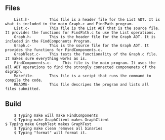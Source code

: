 ## Files
        List.h-         This file is a header file for the List ADT. It is what is included in the main Graph.c and FindPath program.
        List.c-         This file is the List ADT that is the source file. It provides the functions for FindPath.c to use the List operations.
        Graph.h-        This is the header file for the Graph ADT. It is included in the FindComponents Program.
        Graph.c-        This is the source file for the Graph ADT. It provides the functions for FindComponents.c.
        GraphTest.c-    This tests the functionality of the Graph.c file. It makes sure everything works as is.
        FindComponents.c-     This file is the main program. It uses the all ADT operations to find the strongly connected componenets of the digraph.
        Makefile-       This file is a script that runs the command to compile the code.
        README-         This file descripes the program and lists all files submitted.

## Build
        $ Typing make will make FindComponents
        $ Typing make GraphClient makes GraphClient
	$ Typing make GraphTest makes GraphTest
        $ Typing make clean removes all binaries
        $ Typing "format" will format it.
